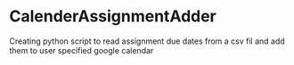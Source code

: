# CalenderAssignmentAdder
Creating python script to read assignment due dates from a csv fil and add them to user specified google calendar
